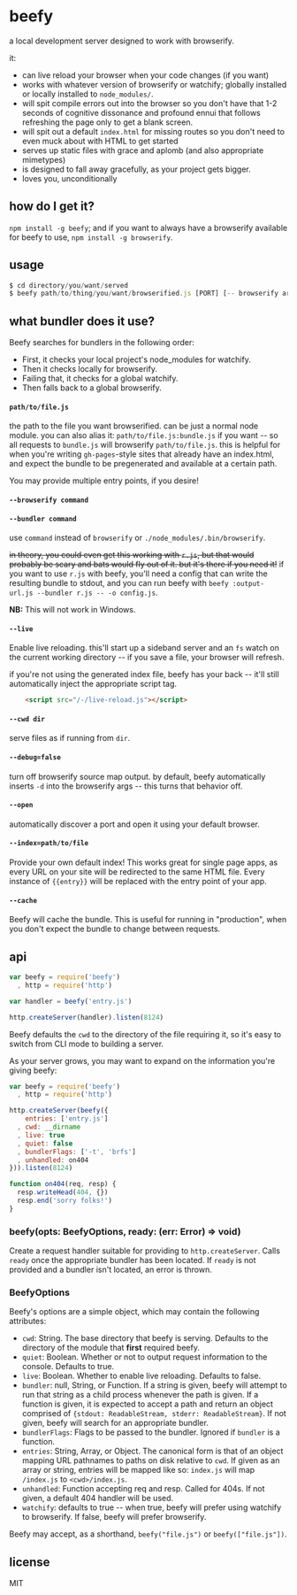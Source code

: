 # beefy

a local development server designed to work with browserify.

it:

* can live reload your browser when your code changes (if you want)
* works with whatever version of browserify or watchify; globally installed or 
  locally installed to `node_modules/`.
* will spit compile errors out into the browser so you don't have that
  1-2 seconds of cognitive dissonance and profound ennui that follows
  refreshing the page only to get a blank screen.
* will spit out a default `index.html` for missing routes so you don't
  need to even muck about with HTML to get started
* serves up static files with grace and aplomb (and also appropriate
  mimetypes)
* is designed to fall away gracefully, as your project gets bigger.
* loves you, unconditionally

## how do I get it?

`npm install -g beefy`; and if you want to always have a browserify available
for beefy to use, `npm install -g browserify`.

## usage

```javascript
$ cd directory/you/want/served
$ beefy path/to/thing/you/want/browserified.js [PORT] [-- browserify args]
```

## what bundler does it use?

Beefy searches for bundlers in the following order:

* First, it checks your local project's node_modules for watchify.
* Then it checks locally for browserify.
* Failing that, it checks for a global watchify.
* Then falls back to a global browserify.

#### `path/to/file.js`

the path to the file you want browserified. can be just a normal node module.
you can also alias it: `path/to/file.js:bundle.js` if you want -- so all requests
to `bundle.js` will browserify `path/to/file.js`. this is helpful for when you're
writing `gh-pages`-style sites that already have an index.html, and expect the
bundle to be pregenerated and available at a certain path.

You may provide multiple entry points, if you desire!

#### `--browserify command`
#### `--bundler command`

use `command` instead of `browserify` or `./node_modules/.bin/browserify`.

~~in theory, you could even get this working with `r.js`, but that would probably
be scary and bats would fly out of it. but it's there if you need it!~~ if you want
to use `r.js` with beefy, you'll need a config that can write the resulting bundle
to stdout, and you can run beefy with `beefy :output-url.js --bundler r.js -- -o config.js`.

**NB:** This will not work in Windows.

#### `--live`

Enable live reloading. this'll start up a sideband server and an `fs` watch on
the current working directory -- if you save a file, your browser will refresh.

if you're not using the generated index file, beefy has your back -- it'll still
automatically inject the appropriate script tag.

```html
    <script src="/-/live-reload.js"></script>
```

#### `--cwd dir`

serve files as if running from `dir`.

#### `--debug=false`

turn off browserify source map output. by default, beefy automatically inserts
`-d` into the browserify args -- this turns that behavior off.

#### `--open`

automatically discover a port and open it using your default browser.

#### `--index=path/to/file`

Provide your own default index! This works great for single page apps,
as every URL on your site will be redirected to the same HTML file. Every
instance of `{{entry}}` will be replaced with the entry point of your app.

#### `--cache`

Beefy will cache the bundle. This is useful for running in "production", when you don't expect the bundle to change between requests.

## api

```javascript
var beefy = require('beefy')
  , http = require('http')

var handler = beefy('entry.js')

http.createServer(handler).listen(8124)
```

Beefy defaults the `cwd` to the directory of the file requiring it,
so it's easy to switch from CLI mode to building a server.

As your server grows, you may want to expand on the information you're
giving beefy:

```javascript
var beefy = require('beefy')
  , http = require('http')

http.createServer(beefy({
    entries: ['entry.js']
  , cwd: __dirname
  , live: true
  , quiet: false
  , bundlerFlags: ['-t', 'brfs']
  , unhandled: on404
})).listen(8124)

function on404(req, resp) {
  resp.writeHead(404, {})
  resp.end('sorry folks!')
}
```

### beefy(opts: BeefyOptions, ready: (err: Error) => void)

Create a request handler suitable for providing to `http.createServer`.
Calls `ready` once the appropriate bundler has been located. If `ready`
is not provided and a bundler isn't located, an error is thrown.

### BeefyOptions

Beefy's options are a simple object, which may contain the following
attributes:

* `cwd`: String. The base directory that beefy is serving. Defaults to the
directory of the module that **first** required beefy.
* `quiet`: Boolean. Whether or not to output request information to the console. Defaults to true.
* `live`: Boolean. Whether to enable live reloading. Defaults to false.
* `bundler`: null, String, or Function. If a string is given, beefy will
attempt to run that string as a child process whenever the path is given.
If a function is given, it is expected to accept a path and return an 
object comprised of `{stdout: ReadableStream, stderr: ReadableStream}`. If
not given, beefy will search for an appropriate bundler.
* `bundlerFlags`: Flags to be passed to the bundler. Ignored if `bundler`
is a function.
* `entries`: String, Array, or Object. The canonical form is that of an
object mapping URL pathnames to paths on disk relative to `cwd`. If given
as an array or string, entries will be mapped like so: `index.js` will
map `/index.js` to `<cwd>/index.js`.
* `unhandled`: Function accepting req and resp. Called for 404s. If not
given, a default 404 handler will be used.
* `watchify`: defaults to true -- when true, beefy will prefer using watchify
to browserify. If false, beefy will prefer browserify.

Beefy may accept, as a shorthand, `beefy("file.js")` or `beefy(["file.js"])`.

## license

MIT
